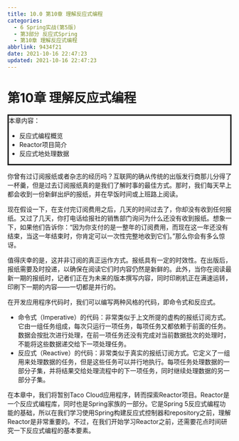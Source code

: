 ```yaml
---
title: 10.0 第10章 理解反应式编程
categories: 
  - 6 Spring实战(第5版)
  - 第3部分 反应式Spring
  - 第10章 理解反应式编程
abbrlink: 9434f21
date: 2021-10-16 22:47:23
updated: 2021-10-16 22:47:23
---
```

# 第10章 理解反应式编程

<div style="border-style:solid;">本章内容：<ul><li>反应式编程概览</li><li>Reactor项目简介</li><li>反应式地处理数据</li></ul></div>

你曾有过订阅报纸或者杂志的经历吗？互联网的确从传统的出版发行商那儿分得了一杯羹，但是过去订阅报纸真的是我们了解时事的最佳方式。那时，我们每天早上都会收到一份新鲜出炉的报纸，并在早饭时间或上班路上阅读。

现在假设一下，在支付完订阅费用之后，几天的时间过去了，你却没有收到任何报纸。又过了几天，你打电话给报社的销售部门询问为什么还没有收到报纸。想象一下，如果他们告诉你：“因为你支付的是一整年的订阅费用，而现在这一年还没有结束，当这一年结束时，你肯定可以一次性完整地收到它们。”那么你会有多么惊讶。

值得庆幸的是，这并非订阅的真正运作方式。报纸具有一定的时效性。在出版后，报纸需要及时投递，以确保在阅读它们时内容仍然是新鲜的。此外，当你在阅读最新一期的报纸时，记者们正在为未来的版本撰写内容，同时印刷机正在满速运转，印刷下一期的内容——一切都是并行的。

在开发应用程序代码时，我们可以编写两种风格的代码，即命令式和反应式。
- 命令式（Imperative）的代码：非常类似于上文所提的虚构的报纸订阅方式。它由一组任务组成，每次只运行一项任务，每项任务又都依赖于前面的任务。数据会按批次进行处理，在前一项任务还没有完成对当前数据批次的处理时，不能将这些数据递交给下一项处理任务。
- 反应式（Reactive）的代码：非常类似于真实的报纸订阅方式。它定义了一组用来处理数据的任务，但是这些任务可以并行地执行。每项任务处理数据的一部分子集，并将结果交给处理流程中的下一项任务，同时继续处理数据的另一部分子集。

在本章中，我们将暂别Taco Cloud应用程序，转而探索Reactor项目。Reactor是一个反应式编程库，同时也是Spring家族的一部分。它是Spring 5反应式编程功能的基础，所以在我们学习使用Spring构建反应式控制器和repository之前，理解Reactor是非常重要的。不过，在我们开始学习Reactor之前，还需要花点时间研究一下反应式编程的基本要素。

